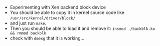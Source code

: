 - Experimenting with Xen backend block device
- You should be able to copy it in kernel source code like `/usr/src/kernel/driver/block/`
- and just run `make`.
- Then you should be able to load it and remove it: `insmod ./backblk.ko && rmmod backblk`
- check with `dmesg` that it is working...
